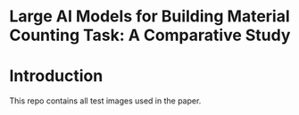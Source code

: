# Large AI Models for Building Material Counting Task: A Comparative Study

# Introduction
This repo contains all test images used in the paper.
